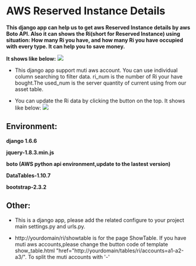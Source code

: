 # AWS Reserved Instance Details #
**This django app can help us to get aws Reserved Instance details by aws Boto API. Also it can shows the Ri(short for Reserved Instance) using situation: How many Ri you have, and how many Ri you have occupied with every type. It can help you to save money.**

**It shows like below:**
![](http://i.imgur.com/2fYwUpU.jpg)

- This django app support muti aws account. You can use individual column searching to filter data.
ri\_num is the number of Ri your have bought.The used\_num is the server quantity of current using from our asset table.

- You can update the Ri data by clicking the button on the top. It shows like below:
![](http://i.imgur.com/RUufAXt.jpg)

## Environment:
**django 1.6.6**

**jquery-1.8.3.min.js**

**boto (AWS python api environment,update to the lastest version)**

**DataTables-1.10.7**

**bootstrap-2.3.2**

## Other:
- This is a django app, please add the related configure to your project main settings.py and urls.py.

- http://yourdomain/ri/showtable is for the page ShowTable. If you have muti aws accounts,please change the button code of template show_table.html "href="http://yourdomain/tables/ri/accounts=a1-a2-a3/". To split the muti accounts with '-'  